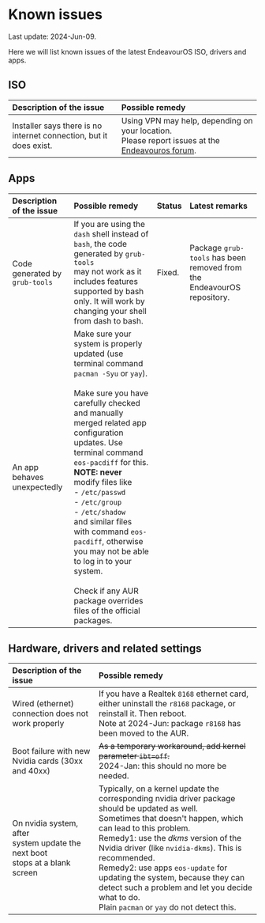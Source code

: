 # Known issues

Last update: 2024-Jun-09.

Here we will list known issues of the latest EndeavourOS ISO, drivers and apps.

## ISO

Description of the issue | Possible remedy
:---- | :----
Installer says there is no<br>internet connection, but it does exist. | Using VPN may help, depending on your location.<br>Please report issues at the [Endeavouros forum](https://forum.endeavouros.com).

## Apps

Description of the issue | Possible remedy | Status | Latest remarks
:---- | :---- | :---- | :----
Code generated by `grub-tools` | If you are using the `dash` shell instead of `bash`, the code generated by `grub-tools`<br>may not work as it includes features supported by bash only. It will work by changing your shell from dash to bash. | Fixed. | Package `grub-tools` has been removed from the EndeavourOS repository.
An app behaves unexpectedly | Make sure your system is properly updated (use terminal command `pacman -Syu` or `yay`).<br><br>Make sure you have carefully checked and manually merged related app configuration updates. Use terminal command `eos-pacdiff` for this.<br><b>NOTE:</b> <b>never</b> modify files like<br>- `/etc/passwd`<br>- `/etc/group`<br>- `/etc/shadow`<br>and similar files with command `eos-pacdiff`, otherwise you may not be able to log in to your system.<br><br>Check if any AUR package overrides files of the official packages.


## Hardware, drivers and related settings

Description of the issue | Possible remedy
:---- | :----
Wired (ethernet) connection does not<br>work properly | If you have a Realtek `8168` ethernet card, either uninstall the `r8168` package, or reinstall it. Then reboot.<br>Note at 2024-Jun: package `r8168` has been moved to the AUR.
Boot failure with new Nvidia cards (30xx and 40xx) | <strike>As a temporary workaround, add kernel parameter `ibt=off`.</strike><br>2024-Jan: this should no more be needed.
On nvidia system, after<br>system update the next boot<br>stops at a blank screen | Typically, on a kernel update the corresponding nvidia driver package should be updated as well.<br>Sometimes that doesn't happen, which can lead to this problem.<br>Remedy1: use the *dkms* version of the Nvidia driver (like `nvidia-dkms`). This is recommended.<br>Remedy2: use apps `eos-update` for updating the system, because they can detect such a problem and let you decide what to do.<br>Plain `pacman` or `yay` do not detect this.
